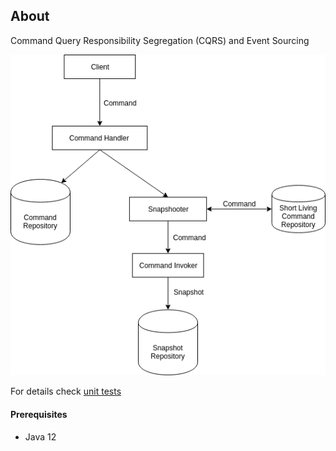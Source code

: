 ## About
Command Query Responsibility Segregation (CQRS) and Event Sourcing

![Interfaces and Classes](https://github.com/apulbere/cqrs/raw/master/diagrams/cqrs-interfaces.png "Interfaces and Classes")

For details check [unit tests](src/test/java/com/apulbere/cqrs/CQRSTest.java)

#### Prerequisites
* Java 12
